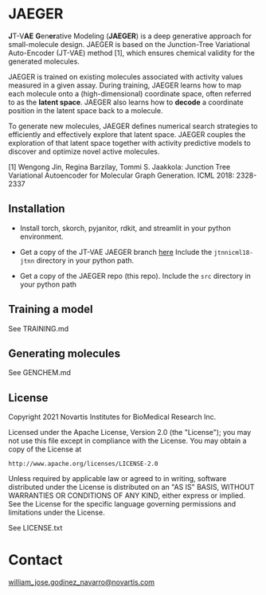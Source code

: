 # JAEGER

**J**T-V**AE** **G**en**er**ative Modeling (**JAEGER**) is a deep
generative approach for small-molecule design. JAEGER is based on the
Junction-Tree Variational Auto-Encoder (JT-VAE) method [1], which
ensures chemical validity for the generated molecules.

JAEGER is trained on existing molecules associated with activity
values measured in a given assay. During training, JAEGER learns how
to map each molecule onto a (high-dimensional) coordinate space, often
referred to as the **latent space**. JAEGER also learns how to
**decode** a coordinate position in the latent space back to a
molecule.

To generate new molecules, JAEGER defines numerical search strategies
to efficiently and effectively explore that latent space. JAEGER
couples the exploration of that latent space together with activity
predictive models to discover and optimize novel active molecules.

[1] Wengong Jin, Regina Barzilay, Tommi S. Jaakkola: Junction Tree
Variational Autoencoder for Molecular Graph Generation. ICML 2018:
2328-2337

## Installation

* Install torch, skorch, pyjanitor, rdkit, and streamlit in your python environment.

* Get a copy of the JT-VAE JAEGER branch 
  [here](https://github.com/to/be/updated)
  Include the `jtnnicml18-jtnn` directory in your python path.

* Get a copy of the JAEGER repo (this repo). Include the `src`
  directory in your python path

## Training a model

See TRAINING.md

## Generating molecules

See GENCHEM.md

## License

Copyright 2021 Novartis Institutes for BioMedical Research Inc.

Licensed under the Apache License, Version 2.0 (the "License");
you may not use this file except in compliance with the License.
You may obtain a copy of the License at

    http://www.apache.org/licenses/LICENSE-2.0

Unless required by applicable law or agreed to in writing, software
distributed under the License is distributed on an "AS IS" BASIS,
WITHOUT WARRANTIES OR CONDITIONS OF ANY KIND, either express or implied.
See the License for the specific language governing permissions and
limitations under the License.


See LICENSE.txt

# Contact

william_jose.godinez_navarro@novartis.com
